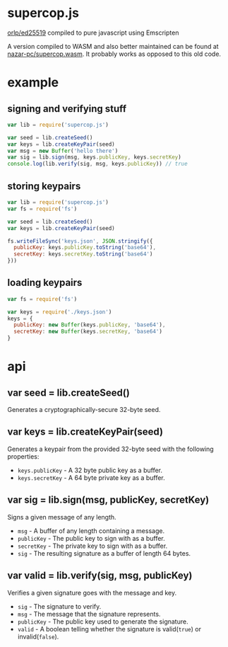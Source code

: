# supercop.js
[orlp/ed25519](https://github.com/orlp/ed25519) compiled to pure javascript using Emscripten

A version compiled to WASM and also better maintained can be found at [nazar-pc/supercop.wasm](https://github.com/nazar-pc/supercop.wasm).  It probably works as opposed to this old code.

# example
## signing and verifying stuff
``` javascript
var lib = require('supercop.js')

var seed = lib.createSeed()
var keys = lib.createKeyPair(seed)
var msg = new Buffer('hello there')
var sig = lib.sign(msg, keys.publicKey, keys.secretKey)
console.log(lib.verify(sig, msg, keys.publicKey)) // true
```

## storing keypairs
``` javascript
var lib = require('supercop.js')
var fs = require('fs')

var seed = lib.createSeed()
var keys = lib.createKeyPair(seed)

fs.writeFileSync('keys.json', JSON.stringify({
  publicKey: keys.publicKey.toString('base64'),
  secretKey: keys.secretKey.toString('base64')
}))
```

## loading keypairs
``` javascript
var fs = require('fs')

var keys = require('./keys.json')
keys = {
  publicKey: new Buffer(keys.publicKey, 'base64'),
  secretKey: new Buffer(keys.secretKey, 'base64')
}
```

# api
## var seed = lib.createSeed()
Generates a cryptographically-secure 32-byte seed.

## var keys = lib.createKeyPair(seed)
Generates a keypair from the provided 32-byte seed with the following properties:
* `keys.publicKey` - A 32 byte public key as a buffer.
* `keys.secretKey` - A 64 byte private key as a buffer.

## var sig = lib.sign(msg, publicKey, secretKey)
Signs a given message of any length.
* `msg` - A buffer of any length containing a message.
* `publicKey` - The public key to sign with as a buffer.
* `secretKey` - The private key to sign with as a buffer.
* `sig` - The resulting signature as a buffer of length 64 bytes.

## var valid = lib.verify(sig, msg, publicKey)
Verifies a given signature goes with the message and key.
* `sig` - The signature to verify.
* `msg` - The message that the signature represents.
* `publicKey` - The public key used to generate the signature.
* `valid` - A boolean telling whether the signature is valid(`true`) or invalid(`false`).
